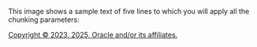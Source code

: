 This image shows a sample text of five lines to which you will apply all the chunking parameters:

[Copyright © 2023, 2025, Oracle and/or its affiliates.](../../../dcommon/html/cpyr.htm)

